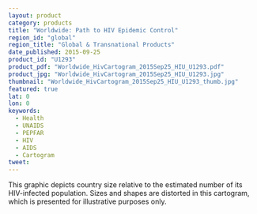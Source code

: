```yaml
---
layout: product
category: products
title: "Worldwide: Path to HIV Epidemic Control"
region_id: "global"
region_title: "Global & Transnational Products"
date_published: 2015-09-25
product_id: "U1293"
product_pdf: "Worldwide_HivCartogram_2015Sep25_HIU_U1293.pdf"
product_jpg: "Worldwide_HivCartogram_2015Sep25_HIU_U1293.jpg"
thumbnail: "Worldwide_HivCartogram_2015Sep25_HIU_U1293_thumb.jpg"
featured: true
lat: 0
lon: 0
keywords:
  - Health
  - UNAIDS
  - PEPFAR
  - HIV
  - AIDS
  - Cartogram
tweet: 
---
```

This graphic depicts country size relative to the estimated number of its HIV-infected population. Sizes and shapes are distorted in this cartogram, which is presented for illustrative purposes only.
